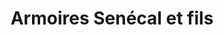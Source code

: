 ---
title: "Armoires Senécal et fils"
url: /vaudreuil-dorion/armoires-senecal-et-fils/
shop: kitchen
---